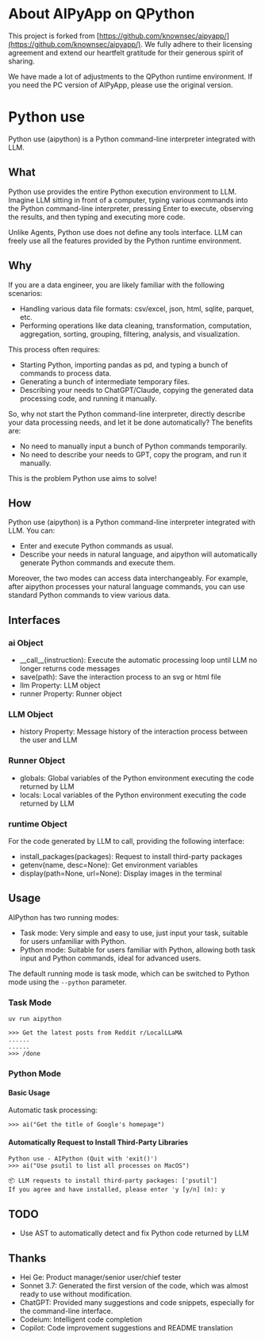 # About AIPyApp on QPython
This project is forked from [https://github.com/knownsec/aipyapp/](https://github.com/knownsec/aipyapp/). We fully adhere to their licensing agreement and extend our heartfelt gratitude for their generous spirit of sharing.

We have made a lot of adjustments to the QPython runtime environment. If you need the PC version of AIPyApp, please use the original version.

# Python use
Python use (aipython) is a Python command-line interpreter integrated with LLM.

## What
Python use provides the entire Python execution environment to LLM. Imagine LLM sitting in front of a computer, typing various commands into the Python command-line interpreter, pressing Enter to execute, observing the results, and then typing and executing more code.

Unlike Agents, Python use does not define any tools interface. LLM can freely use all the features provided by the Python runtime environment.

## Why
If you are a data engineer, you are likely familiar with the following scenarios:
- Handling various data file formats: csv/excel, json, html, sqlite, parquet, etc.
- Performing operations like data cleaning, transformation, computation, aggregation, sorting, grouping, filtering, analysis, and visualization.

This process often requires:
- Starting Python, importing pandas as pd, and typing a bunch of commands to process data.
- Generating a bunch of intermediate temporary files.
- Describing your needs to ChatGPT/Claude, copying the generated data processing code, and running it manually.

So, why not start the Python command-line interpreter, directly describe your data processing needs, and let it be done automatically? The benefits are:
- No need to manually input a bunch of Python commands temporarily.
- No need to describe your needs to GPT, copy the program, and run it manually.

This is the problem Python use aims to solve!

## How
Python use (aipython) is a Python command-line interpreter integrated with LLM. You can:
- Enter and execute Python commands as usual.
- Describe your needs in natural language, and aipython will automatically generate Python commands and execute them.

Moreover, the two modes can access data interchangeably. For example, after aipython processes your natural language commands, you can use standard Python commands to view various data.

## Interfaces
### ai Object
- \_\_call\_\_(instruction): Execute the automatic processing loop until LLM no longer returns code messages
- save(path): Save the interaction process to an svg or html file
- llm Property: LLM object
- runner Property: Runner object

### LLM Object
- history Property: Message history of the interaction process between the user and LLM

### Runner Object
- globals: Global variables of the Python environment executing the code returned by LLM
- locals: Local variables of the Python environment executing the code returned by LLM

### runtime Object
For the code generated by LLM to call, providing the following interface:
- install_packages(packages): Request to install third-party packages
- getenv(name, desc=None): Get environment variables
- display(path=None, url=None): Display images in the terminal

## Usage
AIPython has two running modes:
- Task mode: Very simple and easy to use, just input your task, suitable for users unfamiliar with Python.
- Python mode: Suitable for users familiar with Python, allowing both task input and Python commands, ideal for advanced users.

The default running mode is task mode, which can be switched to Python mode using the `--python` parameter.

### Task Mode
`uv run aipython`
```
>>> Get the latest posts from Reddit r/LocalLLaMA
......
......
>>> /done
```

### Python Mode
#### Basic Usage
Automatic task processing:

```
>>> ai("Get the title of Google's homepage")
```

#### Automatically Request to Install Third-Party Libraries
```
Python use - AIPython (Quit with 'exit()')
>>> ai("Use psutil to list all processes on MacOS")

📦 LLM requests to install third-party packages: ['psutil']
If you agree and have installed, please enter 'y [y/n] (n): y

```

## TODO
- Use AST to automatically detect and fix Python code returned by LLM

## Thanks
- Hei Ge: Product manager/senior user/chief tester
- Sonnet 3.7: Generated the first version of the code, which was almost ready to use without modification.
- ChatGPT: Provided many suggestions and code snippets, especially for the command-line interface.
- Codeium: Intelligent code completion
- Copilot: Code improvement suggestions and README translation



